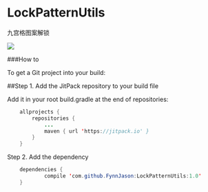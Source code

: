 # LockPatternUtils
九宫格图案解锁

[![](https://jitpack.io/v/FynnJason/LockPatternUtils.svg)](https://jitpack.io/#FynnJason/LockPatternUtils)

###How to

To get a Git project into your build:

##Step 1. Add the JitPack repository to your build file

Add it in your root build.gradle at the end of repositories:
```java
	allprojects {
		repositories {
			...
			maven { url 'https://jitpack.io' }
		}
	}
```
Step 2. Add the dependency
```java
	dependencies {
	        compile 'com.github.FynnJason:LockPatternUtils:1.0'
	}
```
